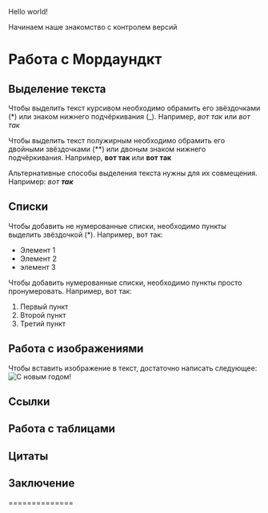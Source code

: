 Hello world!

Начинаем наше знакомство с контролем версий


# Работа с Мордаундкт

## Выделение текста

Чтобы выделить текст курсивом необходимо обрамить его звёздочками (*) или знаком нижнего подчёркивания (_). Например, *вот так* или _вот так_

Чтобы выделить текст полужирным необходимо обрамить его двойными звёздочками (**) или двоным знаком нижнего подчёркивания. Например, **вот так** или __вот так__

Альтернативные способы выделения текста нужны для их совмещения. Например: _вот **так**_

## Списки

Чтобы добавить не нумерованные списки, необходимо пункты выделить звёздочкой (*). Например, вот так:
* Элемент 1
* Элемент 2
* элемент 3

Чтобы добавить нумерованные списки, необходимо пункты просто пронумеровать. Например, вот так:
1. Первый пункт
2. Второй пункт
3. Третий пункт

## Работа с изображениями

Чтобы вставить изображение в текст, достаточно написать следующее: ![С новым годом!](AMKA7467.JPG)

## Ссылки

## Работа с таблицами

## Цитаты

## Заключение
==============